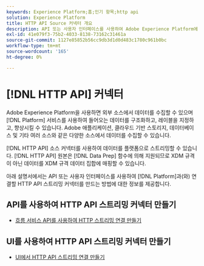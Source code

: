 ```yaml
---
keywords: Experience Platform;홈;인기 항목;http api
solution: Experience Platform
title: HTTP API Source 커넥터 개요
description: API 또는 사용자 인터페이스를 사용하여 Adobe Experience Platform에 연결하기 위한 스트리밍 커넥터를 만드는 방법을 알아봅니다.
exl-id: 41e079f3-75b2-4033-8138-73162c31461a
source-git-commit: 1127e85852b56cc9db3d1d0d483c1780c961b0bc
workflow-type: tm+mt
source-wordcount: '165'
ht-degree: 0%

---
```


# [!DNL HTTP API] 커넥터

Adobe Experience Platform을 사용하면 외부 소스에서 데이터를 수집할 수 있으며 [!DNL Platform] 서비스를 사용하여 들어오는 데이터를 구조화하고, 레이블을 지정하고, 향상시킬 수 있습니다. Adobe 애플리케이션, 클라우드 기반 스토리지, 데이터베이스 및 기타 여러 소스와 같은 다양한 소스에서 데이터를 수집할 수 있습니다.

[!DNL HTTP API] 소스 커넥터를 사용하여 데이터를 플랫폼으로 스트리밍할 수 있습니다. [!DNL HTTP API] 원본은 [!DNL Data Prep] 함수에 의해 지원되므로 XDM 규격이 아닌 데이터를 XDM 규격 데이터 집합에 매핑할 수 있습니다.

아래 설명서에서는 API 또는 사용자 인터페이스를 사용하여 [!DNL Platform]과(와) 연결할 HTTP API 스트리밍 커넥터를 만드는 방법에 대한 정보를 제공합니다.

## API를 사용하여 HTTP API 스트리밍 커넥터 만들기

- [흐름 서비스 API를 사용하여 HTTP 스트리밍 연결 만들기](../../tutorials/api/create/streaming/http.md)

## UI를 사용하여 HTTP API 스트리밍 커넥터 만들기

- [UI에서 HTTP API 스트리밍 연결 만들기](../../tutorials/ui/create/streaming/http.md)
